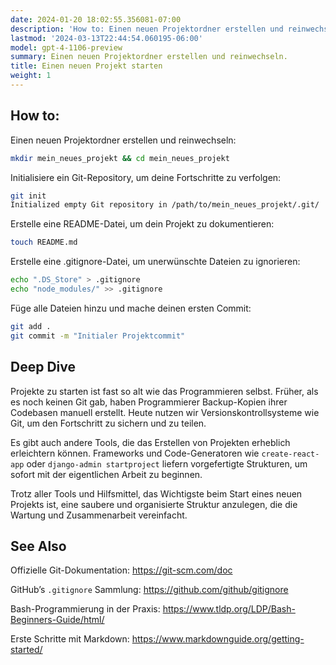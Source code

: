 ```yaml
---
date: 2024-01-20 18:02:55.356081-07:00
description: 'How to: Einen neuen Projektordner erstellen und reinwechseln.'
lastmod: '2024-03-13T22:44:54.060195-06:00'
model: gpt-4-1106-preview
summary: Einen neuen Projektordner erstellen und reinwechseln.
title: Einen neuen Projekt starten
weight: 1
---
```


## How to:
Einen neuen Projektordner erstellen und reinwechseln:
```Bash
mkdir mein_neues_projekt && cd mein_neues_projekt
```
Initialisiere ein Git-Repository, um deine Fortschritte zu verfolgen:
```Bash
git init
Initialized empty Git repository in /path/to/mein_neues_projekt/.git/
```
Erstelle eine README-Datei, um dein Projekt zu dokumentieren:
```Bash
touch README.md
```
Erstelle eine .gitignore-Datei, um unerwünschte Dateien zu ignorieren:
```Bash
echo ".DS_Store" > .gitignore
echo "node_modules/" >> .gitignore
```
Füge alle Dateien hinzu und mache deinen ersten Commit:
```Bash
git add .
git commit -m "Initialer Projektcommit"
```

## Deep Dive
Projekte zu starten ist fast so alt wie das Programmieren selbst. Früher, als es noch keinen Git gab, haben Programmierer Backup-Kopien ihrer Codebasen manuell erstellt. Heute nutzen wir Versionskontrollsysteme wie Git, um den Fortschritt zu sichern und zu teilen.

Es gibt auch andere Tools, die das Erstellen von Projekten erheblich erleichtern können. Frameworks und Code-Generatoren wie `create-react-app` oder `django-admin startproject` liefern vorgefertigte Strukturen, um sofort mit der eigentlichen Arbeit zu beginnen.

Trotz aller Tools und Hilfsmittel, das Wichtigste beim Start eines neuen Projekts ist, eine saubere und organisierte Struktur anzulegen, die die Wartung und Zusammenarbeit vereinfacht.

## See Also
Offizielle Git-Dokumentation: https://git-scm.com/doc

GitHub’s `.gitignore` Sammlung: https://github.com/github/gitignore

Bash-Programmierung in der Praxis: https://www.tldp.org/LDP/Bash-Beginners-Guide/html/

Erste Schritte mit Markdown: https://www.markdownguide.org/getting-started/
